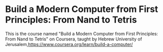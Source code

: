 Build a Modern Computer from First Principles: From Nand to Tetris
===
This is the course named "Build a Modern Computer from First Principles: From Nand to Tetris" on Coursera, taught by Hebrew University of Jerusalem,https://www.coursera.org/learn/build-a-computer/
